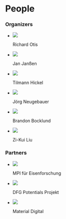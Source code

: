 # People

### Organizers

<ul class="person_list">
    <li class="person"> <img class="person_image" src="../otis.jpg"><p>Richard Otis</p></li>
    <li class="person"> <img class="person_image" src="../janssen.jpg"><p>Jan Janßen</p></li>
    <li class="person"> <img class="person_image" src="../hickel.jpg"><p>Tilmann Hickel</p></li>
    <li class="person"> <img class="person_image" src="../neugebauer.jpg"><p>Jörg Neugebauer</p></li>
    <li class="person"> <img class="person_image" src="../bocklund.jpg"><p>Brandon Bocklund</p></li>
    <li class="person"> <img class="person_image" src="../liu.jpg"><p>Zi-Kui Liu</p></li>
</ul>



### Partners

<ul class="partner_list">
    <li class="partner"> <img class="partner_image" src="../mpie.jpg"><p>MPI für Eisenforschung</p></li>
    <li class="partner"> <img class="partner_image" src="../potentials.png"><p>DFG Potentials Projekt</p></li>
    <li class="partner"> <img class="partner_image" src="../materialdigital.png"><p>Material Digital</p></li>
</ul>
